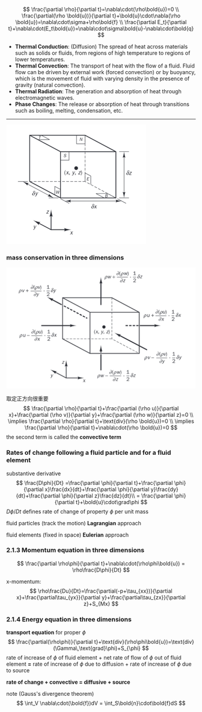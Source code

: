 $$
\frac{\partial \rho}{\partial t}=\nabla\cdot(\rho\bold{u})=0 \\
\frac{\partial(\rho \bold{u})}{\partial t}+\bold{u}\cdot\nabla(\rho \bold{u})=\nabla\cdot\sigma+\rho\bold{f} \\
\frac{\partial E_t}{\partial t}+\nabla\cdot(E_t\bold{u})=\nabla\cdot\sigma\bold{u}-\nabla\cdot\bold{q}
$$

- **Thermal Conduction**: (Diffusion) The spread of heat across materials such as solids or fluids, from regions of high temperature to regions of lower temperatures.
- **Thermal Convection**: The transport of heat with the flow of a fluid. Fluid flow can be driven by external work (forced convection) or by buoyancy, which is the movement of fluid with varying density in the presence of gravity (natural convection).
- **Thermal Radiation**: The generation and absorption of heat through electromagnetic waves.
- **Phase Changes**: The release or absorption of heat through transitions such as boiling, melting, condensation, etc.

---

<img src="./ML_CFD_pics\book_scale.jpg" alt="image-20220701171747871" style="zoom:50%;" />

### mass conservation in three dimensions

<img src="./ML_CFD_pics\book_mass.jpg" alt="image-20220701172225602" style="zoom:50%;" />

取定正方向很重要
$$
\frac{\partial \rho}{\partial t}+\frac{\partial (\rho u)}{\partial x}+\frac{\partial (\rho v)}{\partial y}+\frac{\partial (\rho w)}{\partial z}=0 \\
\implies \frac{\partial \rho}{\partial t}+\text{div}(\rho \bold{u})=0 \\
\implies
\frac{\partial \rho}{\partial t}+\nabla\cdot(\rho \bold{u})=0
$$
the second term is called the **convective term**

### Rates of change following a fluid particle and for a fluid element

substantive derivative
$$
\frac{D\phi}{Dt} =\frac{\partial \phi}{\partial t}+\frac{\partial \phi}{\partial x}\frac{dx}{dt}+\frac{\partial \phi}{\partial y}\frac{dy}{dt}+\frac{\partial \phi}{\partial z}\frac{dz}{dt}\\ = \frac{\partial \phi}{\partial t}+\bold{u}\cdot\grad\phi
$$
$D\phi/Dt$ defines rate of change of property $\phi$ per unit mass

fluid particles (track the motion) **Lagrangian** approach

fluid elements (fixed in space) **Eulerian** approach

### 2.1.3 Momentum equation in three dimensions

$$
\frac{\partial \rho\phi}{\partial t}+\nabla\cdot(\rho\phi\bold{u}) = \rho\frac{D\phi}{Dt}
$$

x-momentum:
$$
\rho\frac{Du}{Dt}=\frac{\partial(-p+\tau_{xx})}{\partial x}+\frac{\partial\tau_{yx}}{\partial y}+\frac{\partial\tau_{zx}}{\partial z}+S_{Mx}
$$

### 2.1.4 Energy equation in three dimensions

**transport equation** for proper $\phi$
$$
\frac{\partial(\rho\phi)}{\partial t}+\text{div}(\rho\phi\bold{u})=\text{div}(\Gamma\,\text{grad}\phi)+S_{\phi}
$$
rate of increase of $\phi$ of fluid element + net rate of flow of $\phi$ out of fluid element **=** rate of increase of $\phi$ due to diffusion + rate of increase of $\phi$ due to source

**rate of change + convective = diffusive + source**

note (Gauss's divergence theorem)
$$
\int_V \nabla\cdot(\bold{f})dV = \int_S\bold{n}\cdot\bold{f}dS
$$
